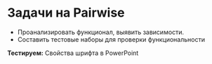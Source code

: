 ﻿# Задачи на Pairwise

- Проанализировать функционал, выявить зависимости.
- Составить тестовые наборы для проверки функциональности
 
**Тестируем:** Свойства шрифта в PowerPoint
